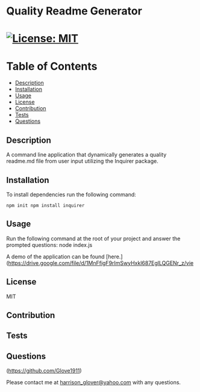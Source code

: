 # Quality Readme Generator 

       
# [![License: MIT](https://img.shields.io/badge/License-MIT-yellow.svg)](https://opensource.org/licenses/MIT)

# Table of Contents
- [Description](#description)
- [Installation](#installation)
- [Usage](#usage)
- [License](#license)
- [Contribution](#contribution)
- [Tests](#tests)
- [Questions](#questions)



 ## Description
A command line application that dynamically generates a quality readme.md file from user input utilizing the Inquirer package. 


## Installation
To install dependencies run the following command: 
```
npm init npm install inquirer
```


## Usage
Run the following command at the root of your project and answer the prompted questions:  node index.js


A demo of the application can be found [here.](https://drive.google.com/file/d/1MnFfigF9rImSwyHxkl687EglLQGENr_z/vie


## License
MIT


## Contribution



## Tests



## Questions
(https://github.com/Glove1911) 


Please contact me at [harrison_glover@yahoo.com](mailto:harrison_glover@yahoo.com) with any questions.
